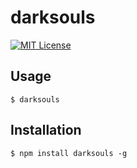 # darksouls

[![MIT License](http://img.shields.io/badge/license-MIT-blue.svg?style=flat)](LICENSE)


## Usage

```
$ darksouls
```


## Installation

```
$ npm install darksouls -g
```